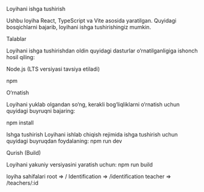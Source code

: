 Loyihani ishga tushirish

Ushbu loyiha React, TypeScript va Vite asosida yaratilgan. Quyidagi bosqichlarni bajarib, loyihani ishga tushirishingiz mumkin.

Talablar

Loyihani ishga tushirishdan oldin quyidagi dasturlar o‘rnatilganligiga ishonch hosil qiling:

Node.js (LTS versiyasi tavsiya etiladi)

npm

O‘rnatish

Loyihani yuklab olgandan so‘ng, kerakli bog‘liqliklarni o‘rnatish uchun quyidagi buyruqni bajaring:

npm install

Ishga tushirish
Loyihani ishlab chiqish rejimida ishga tushirish uchun quyidagi buyruqdan foydalaning:
npm run dev

Qurish (Build)

Loyihani yakuniy versiyasini yaratish uchun:
npm run build

loyiha sahifalari
root => /
Identification => /identification
teacher => /teachers/:id
